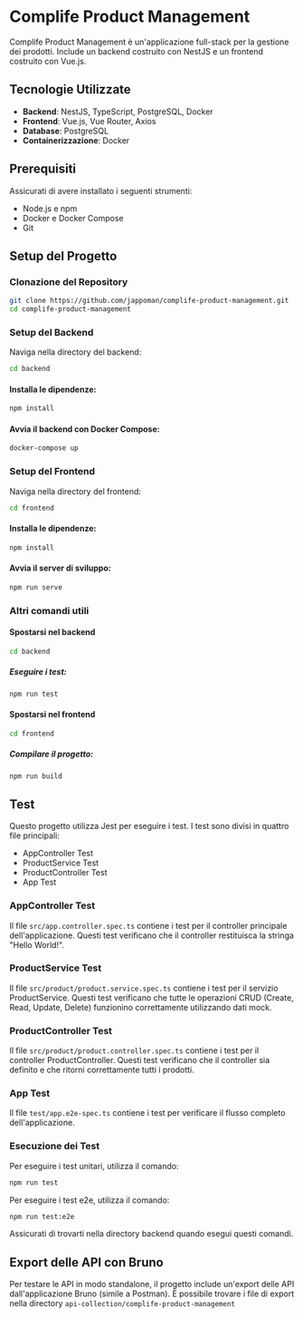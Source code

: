 # Complife Product Management

Complife Product Management è un'applicazione full-stack per la gestione dei prodotti. Include un backend costruito con NestJS e un frontend costruito con Vue.js.

## Tecnologie Utilizzate

- **Backend**: NestJS, TypeScript, PostgreSQL, Docker
- **Frontend**: Vue.js, Vue Router, Axios
- **Database**: PostgreSQL
- **Containerizzazione**: Docker

## Prerequisiti

Assicurati di avere installato i seguenti strumenti:

- Node.js e npm
- Docker e Docker Compose
- Git

## Setup del Progetto

### Clonazione del Repository

```bash
git clone https://github.com/jappoman/complife-product-management.git
cd complife-product-management
```

### Setup del Backend
Naviga nella directory del backend:

```bash
cd backend
```
#### Installa le dipendenze:

```bash
npm install
```

#### Avvia il backend con Docker Compose:

```bash
docker-compose up
```
### Setup del Frontend
Naviga nella directory del frontend:

```bash
cd frontend
```

#### Installa le dipendenze:

```bash
npm install
```

#### Avvia il server di sviluppo:

```bash
npm run serve
```

### Altri comandi utili
#### Spostarsi nel backend
```bash
cd backend
```
##### Eseguire i test:

```bash
npm run test
```

#### Spostarsi nel frontend
```bash
cd frontend
```

##### Compilare il progetto:

```bash
npm run build
```

## Test

Questo progetto utilizza Jest per eseguire i test. I test sono divisi in quattro file principali:
- AppController Test
- ProductService Test
- ProductController Test
- App Test

### AppController Test
Il file ```src/app.controller.spec.ts``` contiene i test per il controller principale dell'applicazione. Questi test verificano che il controller restituisca la stringa "Hello World!".

### ProductService Test
Il file ```src/product/product.service.spec.ts``` contiene i test per il servizio ProductService. Questi test verificano che tutte le operazioni CRUD (Create, Read, Update, Delete) funzionino correttamente utilizzando dati mock.

### ProductController Test
Il file ```src/product/product.controller.spec.ts``` contiene i test per il controller ProductController. Questi test verificano che il controller sia definito e che ritorni correttamente tutti i prodotti.

### App Test
Il file ```test/app.e2e-spec.ts``` contiene i test per verificare il flusso completo dell'applicazione.

### Esecuzione dei Test
Per eseguire i test unitari, utilizza il comando:
```bash
npm run test
```

Per eseguire i test e2e, utilizza il comando:
```bash
npm run test:e2e
```

Assicurati di trovarti nella directory backend quando esegui questi comandi.

## Export delle API con Bruno
Per testare le API in modo standalone, il progetto include un'export delle API dall'applicazione Bruno (simile a Postman). È possibile trovare i file di export nella directory ```api-collection/complife-product-management```